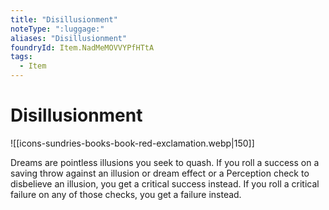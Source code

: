 ```yaml
---
title: "Disillusionment"
noteType: ":luggage:"
aliases: "Disillusionment"
foundryId: Item.NadMeMOVVYPfHTtA
tags:
  - Item
---
```


# Disillusionment
![[icons-sundries-books-book-red-exclamation.webp|150]]

Dreams are pointless illusions you seek to quash. If you roll a success on a saving throw against an illusion or dream effect or a Perception check to disbelieve an illusion, you get a critical success instead. If you roll a critical failure on any of those checks, you get a failure instead.
